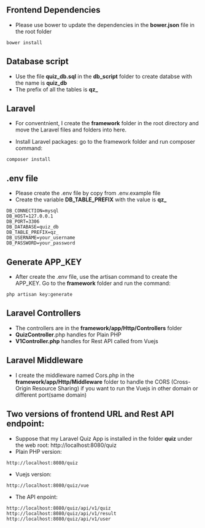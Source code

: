 ## Frontend Dependencies
- Please use bower to update the dependencies in the **bower.json** file in the root folder
```
bower install
```

## Database script
- Use the file **quiz_db.sql** in the **db_script** folder to create databse with the name is **quiz_db**
- The prefix of all the tables is **qz_**

## Laravel
- For conventnient, I create the **framework** folder in the root directory and move the Laravel files and folders into here.

- Install Laravel packages: go to the framework folder and run composer command:
```
composer install
```

## .env file
- Please create the .env file by copy from .env.example file
- Create the variable **DB_TABLE_PREFIX** with the value is **qz_**
```
DB_CONNECTION=mysql
DB_HOST=127.0.0.1
DB_PORT=3306
DB_DATABASE=quiz_db
DB_TABLE_PREFIX=qz_
DB_USERNAME=your_username
DB_PASSWORD=your_password
```

## Generate APP_KEY
- After create the .env file, use the artisan command to create the APP_KEY. Go to the **framework** folder and run the command:
```
php artisan key:generate
```

## Laravel Controllers
- The controllers are in the **framework/app/Http/Controllers** folder
- **QuizController**.php handles for Plain PHP
- **V1Controller.php** handles for Rest API called from Vuejs

## Laravel Middleware
- I create the middleware named Cors.php in the **framework/app/Http/Middleware** folder to handle the CORS (Cross-Origin Resource Sharing) if you want to run the Vuejs in other domain or different port(same domain)

## Two versions of frontend URL and Rest API endpoint:
- Suppose that my Laravel Quiz App is installed in the folder **quiz** under the web root: http://localhost:8080/quiz
- Plain PHP version:
```
http://localhost:8080/quiz
```
- Vuejs version:
```
http://localhost:8080/quiz/vue
```
- The API enpoint:
```
http://localhost:8080/quiz/api/v1/quiz
http://localhost:8080/quiz/api/v1/result
http://localhost:8080/quiz/api/v1/user
```
